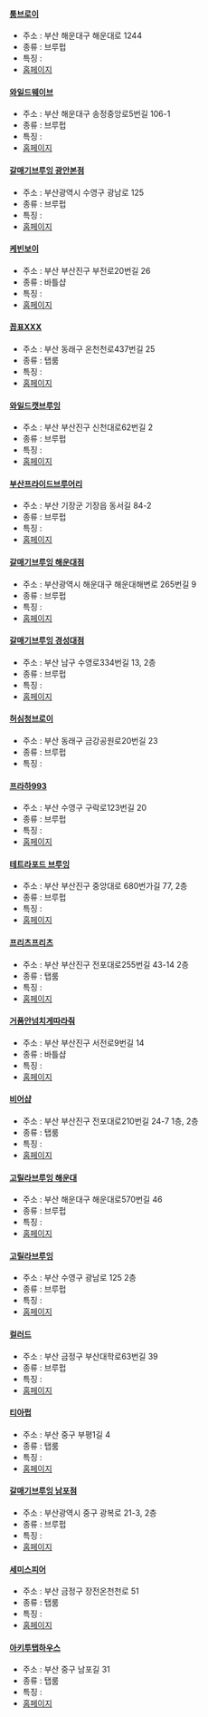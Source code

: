 #### [툼브로이](https://map.naver.com/v5/entry/place/1791164031) 
 - 주소 : 부산 해운대구 해운대로 1244
- 종류 : 브루펍
 - 특징 : 
- [홈페이지](https://www.instagram.com/turmbrau_korea/)
#### [와일드웨이브](https://map.naver.com/v5/entry/place/37642698) 
 - 주소 : 부산 해운대구 송정중앙로5번길 106-1
- 종류 : 브루펍
 - 특징 : 
- [홈페이지](https://www.wildwavebrew.com/)
#### [갈매기브루잉 광안본점](https://map.naver.com/v5/entry/place/37293668) 
 - 주소 : 부산광역시 수영구 광남로 125
- 종류 : 브루펍
 - 특징 : 
- [홈페이지](https://www.instagram.com/galmegibrewing_gwangan/)
#### [케빈보이](https://map.naver.com/v5/entry/place/1181567996) 
 - 주소 : 부산 부산진구 부전로20번길 26
- 종류 : 바틀샵
 - 특징 : 
- [홈페이지](https://www.instagram.com/_cabin_boy/)
#### [꼽표XXX](http://naver.me/IDBxZOFC) 
 - 주소 : 부산 동래구 온천천로437번길 25
- 종류 : 탭룸
 - 특징 : 
- [홈페이지](https://www.instagram.com/ggobpyo____taproom/)
#### [와일드캣브루잉](http://naver.me/GjR0XAIY) 
 - 주소 : 부산 부산진구 신천대로62번길 2 
- 종류 : 브루펍
 - 특징 : 
- [홈페이지](https://www.instagram.com/wildcatbrewing/)
#### [부산프라이드브루어리](https://map.naver.com/v5/entry/place/1094824462) 
 - 주소 : 부산 기장군 기장읍 동서길 84-2
- 종류 : 브루펍
 - 특징 : 
- [홈페이지](http://busanpridebrewery.com/)
#### [갈매기브루잉 해운대점](https://map.naver.com/v5/entry/place/37337102) 
 - 주소 : 부산광역시 해운대구 해운대해변로 265번길 9
- 종류 : 브루펍
 - 특징 : 
- [홈페이지](https://www.instagram.com/galmegibrewinghaeundae/)
#### [갈매기브루잉 경성대점](https://map.naver.com/v5/entry/place/969276822) 
 - 주소 : 부산 남구 수영로334번길 13, 2층
- 종류 : 브루펍
 - 특징 : 
- [홈페이지](https://www.instagram.com/galmegi_brewing_ksu/)
#### [허심청브로이](https://map.naver.com/v5/entry/place/31558252) 
 - 주소 : 부산 동래구 금강공원로20번길 23
- 종류 : 브루펍
 - 특징 : 
#### [프라하993](https://map.naver.com/v5/entry/place/860462240) 
 - 주소 : 부산 수영구 구락로123번길 20
- 종류 : 브루펍
 - 특징 : 
- [홈페이지](http://praha993.com/)
#### [테트라포드 브루잉](https://map.naver.com/v5/entry/place/512550129) 
 - 주소 : 부산 부산진구 중앙대로 680번가길 77, 2층
- 종류 : 브루펍
 - 특징 : 
- [홈페이지](https://www.instagram.com/tetrapod_brewing_co/)
#### [프리츠프리츠](https://map.naver.com/v5/entry/place/1915163311) 
 - 주소 : 부산 부산진구 전포대로255번길 43-14 2층
- 종류 : 탭룸
 - 특징 : 
- [홈페이지](https://www.instagram.com/fritzfritz_/)
#### [거품안넘치게따라줘](https://map.naver.com/v5/entry/place/1437444827) 
 - 주소 : 부산 부산진구 서전로9번길 14
- 종류 : 바틀샵
 - 특징 : 
- [홈페이지](https://www.instagram.com/nobubble.please/?utm_medium=copy_link)
#### [비어샵](http://naver.me/FKZXrWjs) 
 - 주소 : 부산 부산진구 전포대로210번길 24-7 1층, 2층
- 종류 : 탭룸
 - 특징 : 
- [홈페이지](https://www.instagram.com/beershop.kr/)
#### [고릴라브루잉 해운대](https://map.naver.com/v5/entry/place/1041542249) 
 - 주소 : 부산 해운대구 해운대로570번길 46
- 종류 : 브루펍
 - 특징 : 
- [홈페이지](http://www.gorilla.beer)
#### [고릴라브루잉](https://map.naver.com/v5/entry/place/37010572) 
 - 주소 : 부산 수영구 광남로 125 2층
- 종류 : 브루펍
 - 특징 : 
- [홈페이지](http://www.gorilla.beer)
#### [컬러드](http://naver.me/GhPW9zL2) 
 - 주소 : 부산 금정구 부산대학로63번길 39
- 종류 : 브루펍
 - 특징 : 
- [홈페이지](https://www.instagram.com/coloredd_brew/)
#### [티아펍](http://naver.me/xrPnegCk) 
 - 주소 : 부산 중구 부평1길 4
- 종류 : 탭룸
 - 특징 : 
- [홈페이지](https://www.instagram.com/tiapub/)
#### [갈매기브루잉 남포점](https://map.naver.com/v5/entry/place/37828107) 
 - 주소 : 부산광역시 중구 광복로 21-3, 2층
- 종류 : 브루펍
 - 특징 : 
- [홈페이지](https://www.instagram.com/galmegibrewingnampo/)
#### [세미스피어](https://map.naver.com/v5/entry/place/1118453140) 
 - 주소 : 부산 금정구 장전온천천로 51
- 종류 : 탭룸
 - 특징 : 
- [홈페이지](https://www.instagram.com/semisphere_bottleshop/?igshid=9lny22jxajbs)
#### [아키투탭하우스](http://naver.me/5eGwpELW) 
 - 주소 : 부산 중구 남포길 31
- 종류 : 탭룸
 - 특징 : 
- [홈페이지](https://www.instagram.com/akitu_tap_house/)

